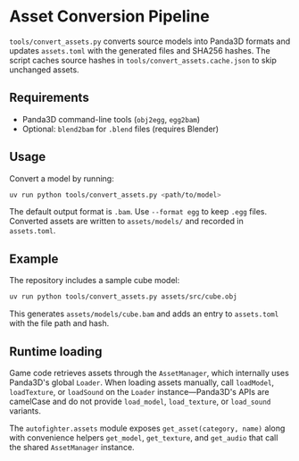 # Asset Conversion Pipeline

`tools/convert_assets.py` converts source models into Panda3D formats and
updates `assets.toml` with the generated files and SHA256 hashes. The
script caches source hashes in `tools/convert_assets.cache.json` to skip
unchanged assets.

## Requirements
- Panda3D command-line tools (`obj2egg`, `egg2bam`)
- Optional: `blend2bam` for `.blend` files (requires Blender)

## Usage
Convert a model by running:

```bash
uv run python tools/convert_assets.py <path/to/model>
```

The default output format is `.bam`. Use `--format egg` to keep `.egg`
files. Converted assets are written to `assets/models/` and recorded in
`assets.toml`.

## Example
The repository includes a sample cube model:

```bash
uv run python tools/convert_assets.py assets/src/cube.obj
```

This generates `assets/models/cube.bam` and adds an entry to
`assets.toml` with the file path and hash.

## Runtime loading

Game code retrieves assets through the `AssetManager`, which
internally uses Panda3D's global `Loader`. When loading assets
manually, call `loadModel`, `loadTexture`, or `loadSound` on the
`Loader` instance—Panda3D's APIs are camelCase and do not provide
`load_model`, `load_texture`, or `load_sound` variants.

The `autofighter.assets` module exposes `get_asset(category, name)`
along with convenience helpers `get_model`, `get_texture`, and
`get_audio` that call the shared `AssetManager` instance.
